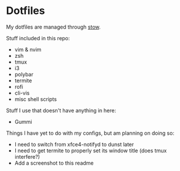 # Dotfiles

My dotfiles are managed through [stow](https://www.gnu.org/software/stow/).

Stuff included in this repo:
* vim & nvim
* zsh
* tmux
* i3
* polybar
* termite
* rofi
* cli-vis
* misc shell scripts

Stuff I use that doesn't have anything in here:
* Gummi

Things I have yet to do with my configs, but am planning on doing so:
* I need to switch from xfce4-notifyd to dunst later
* I need to get termite to properly set its window title (does tmux interfere?)
* Add a screenshot to this readme
